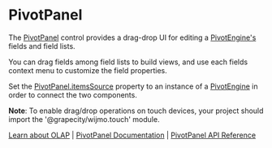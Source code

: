 PivotPanel
==========

The [PivotPanel](https://www.grapecity.com/wijmo/api/classes/wijmo_olap.pivotpanel.html) control provides a drag-drop UI for editing a [PivotEngine's](https://www.grapecity.com/wijmo/api/classes/wijmo_olap.pivotengine.html) fields and field lists.

You can drag fields among field lists to build views, and use each fields context menu to customize the field properties.
 
Set the [PivotPanel.itemsSource](https://www.grapecity.com/wijmo/api/classes/wijmo_olap.pivotpanel.html#itemssource) property to an instance of a [PivotEngine](https://www.grapecity.com/wijmo/api/classes/wijmo_olap.pivotengine.html) in  order to connect the two components.

**Note**: To enable drag/drop operations on touch devices, your project should import the '@grapecity/wijmo.touch' module.

[Learn about OLAP](https://www.grapecity.com/wijmo-olap) | [PivotPanel Documentation](https://www.grapecity.com/wijmo/docs/Topics/OLAP/Pivot-Panel) | [PivotPanel API Reference](https://www.grapecity.com/wijmo/api/classes/wijmo_olap.pivotpanel.html)